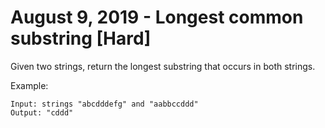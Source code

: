 # August 9, 2019 - Longest common substring [Hard]

Given two strings, return the longest substring that occurs in both strings.

Example:
```
Input: strings "abcdddefg" and "aabbccddd"
Output: "cddd"
```